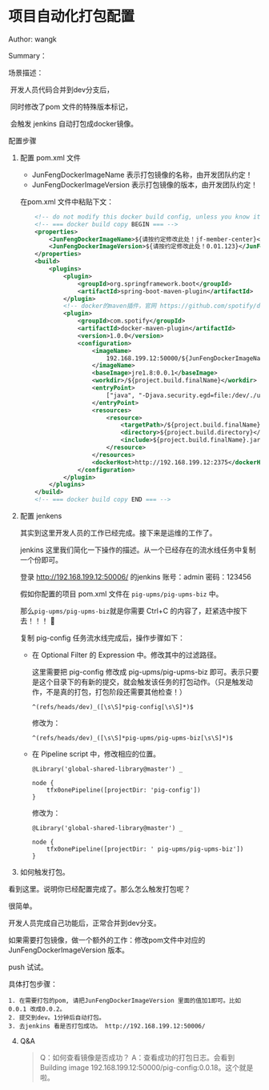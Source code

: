 # 项目自动化打包配置

Author: wangk

Summary：

场景描述：

​			开发人员代码合并到dev分支后，

​			同时修改了pom 文件的特殊版本标记，

​			会触发 jenkins 自动打包成docker镜像。



配置步骤

 1. 配置 pom.xml 文件

    - JunFengDockerImageName  表示打包镜像的名称，由开发团队约定！
    - JunFengDockerImageVersion 表示打包镜像的版本，由开发团队约定！

    在pom.xml 文件中粘贴下文：

    ```xml
    	<!-- do not modify this docker build config, unless you know it! -->
    	<!-- === docker build copy BEGIN === -->
    	<properties>
    		<JunFengDockerImageName>${请按约定修改此处！jf-member-center}</JunFengDockerImageName>
    		<JunFengDockerImageVersion>${请按约定修改此处！0.01.123}</JunFengDockerImageVersion>
    	</properties>
    	<build>
    		<plugins>
    			<plugin>
    				<groupId>org.springframework.boot</groupId>
    				<artifactId>spring-boot-maven-plugin</artifactId>
    			</plugin>
    			<!-- docker的maven插件，官网 https://github.com/spotify/docker-maven-plugin -->
    			<plugin>
    				<groupId>com.spotify</groupId>
    				<artifactId>docker-maven-plugin</artifactId>
    				<version>1.0.0</version>
    				<configuration>
    					<imageName>
    						192.168.199.12:50000/${JunFengDockerImageName}:${JunFengDockerImageVersion}
    					</imageName>
    					<baseImage>jre1.8:0.0.1</baseImage>
    					<workdir>/${project.build.finalName}</workdir>
    					<entryPoint>
    						["java", "-Djava.security.egd=file:/dev/./urandom", "-jar","/${project.build.finalName}/${project.build.finalName}.jar"]
    					</entryPoint>
    					<resources>
    						<resource>
    							<targetPath>/${project.build.finalName}</targetPath>
    							<directory>${project.build.directory}</directory>
    							<include>${project.build.finalName}.jar</include>
    						</resource>
    					</resources>
    					<dockerHost>http://192.168.199.12:2375</dockerHost>
    				</configuration>
    			</plugin>
    		</plugins>
    	</build>
    	<!-- === docker build copy END === -->
    ```

    

 2. 配置 jenkens

    其实到这里开发人员的工作已经完成。接下来是运维的工作了。

    jenkins 这里我们简化一下操作的描述。从一个已经存在的流水线任务中复制一个份即可。

    登录 http://192.168.199.12:50006/ 的jenkins  账号：admin  密码：123456

    

    假如你配置的项目 pom.xml 文件在 `pig-upms/pig-upms-biz` 中。

    

    那么`pig-upms/pig-upms-biz`就是你需要 Ctrl+C 的内容了，赶紧选中按下去！！！ 👏

    

    复制 pig-config 任务流水线完成后，操作步骤如下：

    - 在 Optional Filter 的 Expression 中。修改其中的过滤路径。

      这里需要把 pig-config 修改成 pig-upms/pig-upms-biz 即可。表示只要是这个目录下的有新的提交，就会触发该任务的打包动作。（只是触发动作，不是真的打包，打包阶段还需要其他检查！）

      

      ```
      ^(refs/heads/dev)_([\s\S]*pig-config[\s\S]*)$
      ```

      修改为：

      ```
      ^(refs/heads/dev)_([\s\S]*pig-upms/pig-upms-biz[\s\S]*)$
      ```

    

    - 在 Pipeline script 中，修改相应的位置。

      ```
      @Library('global-shared-library@master') _
      
      node {
          tfx0onePipeline([projectDir: 'pig-config'])
      }
      ```

      修改为：

      ```
      @Library('global-shared-library@master') _
      
      node {
          tfx0onePipeline([projectDir: ' pig-upms/pig-upms-biz'])
      }
      ```



3. 如何触发打包。

看到这里。说明你已经配置完成了。那么怎么触发打包呢？

很简单。

开发人员完成自己功能后，正常合并到dev分支。

如果需要打包镜像，做一个额外的工作：修改pom文件中对应的 JunFengDockerImageVersion 版本。

push 试试。

具体打包步骤：

    1. 在需要打包的pom, 请把JunFengDockerImageVersion 里面的值加1即可。比如 0.0.1 改成0.0.2。
    2. 提交到dev。1分钟后自动打包。
    3. 去jenkins 看是否打包成功。 http://192.168.199.12:50006/


4. Q&A

   > Q：如何查看镜像是否成功？
   > A：查看成功的打包日志。会看到 Building image 192.168.199.12:50000/pig-config:0.0.18。这个就是啦。

